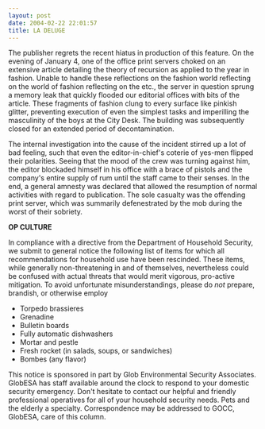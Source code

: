 ```yaml
---
layout: post
date: 2004-02-22 22:01:57
title: LA DELUGE
---
```


The publisher regrets the recent hiatus in production of this feature. On the evening of January 4, one of the office print servers choked on an extensive article detailing the theory of recursion as applied to the year in fashion. Unable to handle these reflections on the fashion world reflecting on the world of fashion reflecting on the etc., the server in question sprung a memory leak that quickly flooded our editorial offices with bits of the article. These fragments of fashion clung to every surface like pinkish glitter, preventing execution of even the simplest tasks and imperilling the masculinity of the boys at the City Desk. The building was subsequently closed for an extended period of decontamination. 

The internal investigation into the cause of the incident stirred up a lot of bad feeling, such that even  the editor-in-chief's coterie of yes-men flipped their polarities. Seeing that the mood of the crew was turning against him, the editor blockaded himself in his office with a brace of pistols and the company's entire supply of rum until the staff came to their senses. In the end, a general amnesty was declared that allowed the resumption of normal activities with regard to publication. The sole casualty was the offending print server, which was summarily defenestrated by the mob during the worst of their sobriety.

**OP CULTURE**

In compliance with a directive from the Department of Household Security, we submit to general notice the following list of items for which all recommendations for household use have been rescinded. These items, while generally non-threatening in and of themselves, nevertheless could be confused with actual threats that would merit vigorous, pro-active mitigation. To avoid unfortunate misunderstandings, please do _not_ prepare, brandish, or otherwise employ

* Torpedo brassieres
* Grenadine
* Bulletin boards
* Fully automatic dishwashers
* Mortar and pestle
* Fresh rocket (in salads, soups, or sandwiches)
* Bombes (any flavor)

This notice is sponsored in part by Glob Environmental Security Associates. GlobESA has staff available around the clock to respond to your domestic security emergency. Don't hesitate to contact our helpful and friendly professional operatives for all of your household security needs. Pets and the elderly a specialty. Correspondence may be addressed to GOCC, GlobESA, care of this column.
